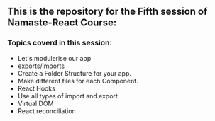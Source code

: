 ## This is the repository for the Fifth session of Namaste-React Course:
### Topics coverd in this session:
* Let's modulerise our app
* exports/imports
* Create a Folder Structure for your app.
* Make different files for each Component.
* React Hooks
* Use all types of import and export
* Virtual DOM
* React reconciliation